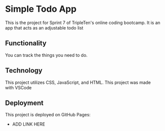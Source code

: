 # Simple Todo App

This is the project for Sprint 7 of TripleTen's online coding bootcamp. It is an app that acts as an adjustable todo list

## Functionality

You can track the things you need to do.

## Technology

This project utilizes CSS, JavaScript, and HTML. This project was made with VSCode

## Deployment

This project is deployed on GitHub Pages:

- ADD LINK HERE
